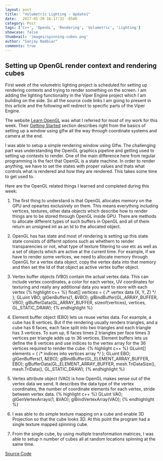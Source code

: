 ```yaml
---
layout: post
title:  "Volumetric Lighting - Update1"
date:   2017-05-30 16:17:32 -0500
category: Post
tags: ['C++', 'OpenGL', 'Rendering', 'Volumetric', 'Lighting']
showcase: false
thumbnail: 'images/spinning-cubes.png'
author: "Sanjay Nambiar"
comments: true
---
```


## Setting up OpenGL render context and rendering cubes

First week of the volumetric lighting project is scheduled for setting up rendering contexts
and trying to render something on the screen. I am adding the lighting functionality in the Viper Engine project
which I am building on the side. So all the source code links I am going to present in this article and the following
will redirect to specific parts of the Viper Engine.

The website [Learn OpenGL](https://learnopengl.com/) was what I referred for most of my work for this week. Their
[Getting Started](https://learnopengl.com/#!Getting-started/OpenGL) section describes right from the basics of setting
up a window using glfw all the way through coordinate systems and camera at the end.

I was able to setup a simple rendering window using Glfw. The challenging part was understanding the OpenGL graphics pipeline
and getting used to setting up contexts to render. One of the main difference here from regular programming is the fact that
OpenGL is a state machine. In order to render anything, we have to set the states with proper values and thats what controls
what is rendered and how they are rendered. This takes some time to get used to.

Here are the OpenGL related things I learned and completed during this week:

1. The first thing to understand is that OpenGL allocates memory on the GPU and opeartes exclusively on them. This
means everything including vertices, textures, other data objects which describe how to render things are to be stored
through OpenGL inside GPU. There are methods to allocate different types of such buffers in OpenGL and all of them
return an unsigned int as an Id to the allocated object.

2. OpenGL has has state and most of rendering is setting up this state. state consists of differnt options such as whethern
to render transparencies or not, what type of texture filtering to use etc as well as a set of objects which are active at
the current time. For example, if we have to render some vertices, we need to allocate memory through OpenGL for a vertex
data object, copy the vertex data into that memory and then set the Id of that object as active vertex buffer object.

3. Vertex buffer objects (VBO) contain the actual vertex data. This can include vertex coordinates, a color for each vertex,
UV coordinates for texturing and really any additional data you want to store with each vertex
{% highlight c++ %}
float[] vertices = { /* vertex data (X, Y, Z) */ };
GLuint VBO;
glGenBuffers(1, &VBO);
glBindBuffer(GL_ARRAY_BUFFER, VBO);
glBufferData(GL_ARRAY_BUFFER, sizeof(vertices), vertices, GL_STATIC_DRAW);
{% endhighlight %}

4. Element buffer object (EBO) lets us reuse vertex data. For example, a cube has 8 vertices. But if the rendering usually renders triangles,
and a cube has 6 faces, each face split into two triangles and each triangle has 3 vertices. To sum up, 6 faces times 2 triangles
per face times 3 vertices per triangle adds up to 36 vertices. Element buffers lets us define the 8 vertices and use indices to the
vertex array for the 36 vertices required to render the cube.
{% highlight c++ %}
GLuint[] elements = { /* indices into vertices array */ };
GLuint EBO;
glGenBuffers(1, &EBO);
glBindBuffer(GL_ELEMENT_ARRAY_BUFFER, EBO);
glBufferData(GL_ELEMENT_ARRAY_BUFFER, mesh.TriDataSize(), mesh.TriData(), GL_STATIC_DRAW);
{% endhighlight %}

5. Vertex attribute object (VAO) is how OpenGL makes sense out of the vertex data we send. It describes the data type of the vertex coordinates,
the number of coordinate elements for each vertex, stride between vertex data.
{% highlight c++ %}
GLuint VAO;
glGenVertexArrays(1, &VAO);
glBindVertexArray(VAO);
{% endhighlight %}

6. I was able to do simple texture mapping on a cube and enable 3D Projection so that the cube looks 3D. At this point the program had a single texture mapped spinning cube.

7. From the single cube, by using multiple transformation matrices, I was able to setup n number of cubes all at random locations spinning at the same time.

[Source Code](https://github.com/sanjay-nambiar/RenderingDemos/tree/master/source/Demos/OpenGL/VolumetricLighting)
